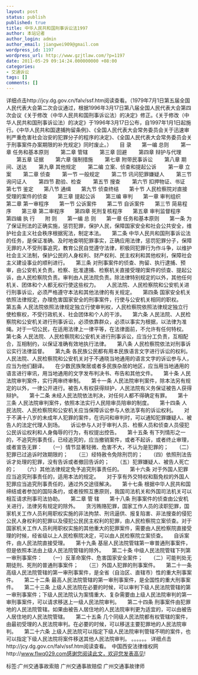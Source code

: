 ```yaml
---
layout: post
status: publish
published: true
title: 中华人民共和国刑事诉讼法1997
author: 本站记者
author_login: admin
author_email: jiangwei909@gmail.com
wordpress_id: 1197
wordpress_url: http://www.gzjtlaw.com/?p=1197
date: 2011-05-29 09:14:24.000000000 +08:00
categories:
- 交通诉讼
tags: []
comments: []
---
```

 详细点击http:&#47;&#47;jcy.dg.gov.cn&#47;falv&#47;ssf.htm阅读查看。（1979年7月1日第五届全国人民代表大会第二次会议通过，根据1996年3月17日第八届全国人民代表大会第四次会议《关于修改（中华人民共和国刑事诉讼法）的决定》修正。《关于修改（中华人民共和国刑事诉讼法）的决定》于1996年3月17日公布，自1997年1月1日起施行。《中华人民共和国逮捕拘留条例》、《全国人民代表大会常务委员会关于迅速审判严重危害社会治安的犯罪分子的程序的决定》、《全国人民代表大会常务委员会关于刑事案件办案期限的补充规定》同时废止。）　　目 录　　第一编 总则 　　第一章 任务和基本原则 　　第二章 管辖 　　第三章 回避 　　第四章 辩护与代理 　　第五章 证据 　　第六章 强制措施 　　第七章 附带民事诉讼 　　第八章 期间、送达 　　第九章 其他规定 　　第二编 立案、侦查和提起公诉 　　第一章 立案 　　第二章 侦查 　　第一节 一般规定 　　第二节 讯问犯罪嫌疑人 　　第三节 询问证人 　　第四节 勘验、检查 　　第五节 搜查 　　第六节 扣押物证、书证　　第七节 鉴定　　第八节 通缉　　第九节 侦查终结　　第十节 人民检察院对直接受理的案件的侦查　　第三章 提起公诉　　第三编 审判　　第一章 审判组织　　第二章 第一审程序　　第一节 公诉案件　　第二节 自诉案件　　第三节 简易程序　　第三章 第二审程序　　第四章 死刑复核程序　　第五章 审判监督程序　　第四编 执 行　　附 则　　第一编 总 则　　第一章 任务和基本原则　　第一条 为了保证刑法的正确实施，惩罚犯罪，保护人民，保障国家安全和社会公共安全，维护社会主义社会秩序根据宪法，制定本法。　　第二条 中华人民共和国刑事诉讼法的任务，是保证准确、及时地查明犯罪事实，正确应用法律，惩罚犯罪分子，保障无罪的人不受刑事追究，教育公民自觉遵守法律，积极同犯罪行为作斗争，以维护社会主义法制，保护公民的人身权利、财产权利、民主权利和其他权利，保障社会主义建设事业的顺利进行。　　第三条 对刑事案件的侦查、拘留、执行逮捕、预审，由公安机关负责。检察、批准逮捕、检察机关直接受理的案件的侦查、提起公诉，由人民检察院负责。审判由人民法院负责。除法律特别规定的以外，其他任何机关、团体和个人都无权行使这些权力。　　人民法院、人民检察院和公安机关进行刑事诉讼，必须严格遵守本法和其他法律的有关规定。　　第四条 国家安全机关依照法律规定，办理危害国家安全的刑事案件，行使与公安机关相同的职权。　　第五条 人民法院依照法律规定独立行使审判权，人民检察院依照法律规定独立行使检察权，不受行政机关、社会团体和个人的干涉。　　第六条 人民法院、人民检察院和公安机关进行刑事诉讼，必须依靠群众，必须以事实为根据，以法律为准绳。对于一切公民，在适用法律上一律平等，在法律面前，不允许有任何特权。　　第七条 人民法院、人民检察院和公安机关进行刑事诉讼，应当分工负责，互相配合，互相制约，以保证准确有效地执行法律。　　第八条 人民检察院依法对刑事诉讼实行法律监督。　　第九条 各民族公民都有用本民族语言文字进行诉讼的权利。人民法院、人民检察院和公安机关对于不通晓当地通用的语言文字的诉讼参与人，应当为他们翻译。　　在少数民族聚居或者多民族杂居的地区，应当用当地通用的语言进行审讯，用当地通用的文字发布判决书、布告和其他文件。　　第十条 人民法院审判案件，实行两审终审制。　　第十一条 人民法院审判案件，除本法另有规定的以外，一律公开进行。被告人有权获得辩护，人民法院有义务保证被告人获得辩护。　　第十二条 未经人民法院依法判决，对任何人都不得确定有罪。　　第十三条 人民法院审判案件，依照本法实行人民陪审员陪审的制度。　　第十四条 人民法院、人民检察院和公安机关应当保障诉讼参与人依法享有的诉讼权利。　　对于不满十八岁的未成年人犯罪的案件，在讯问和审判时，可以通知犯罪嫌疑人、被告人的法定代理人到场。　　诉讼参与人对于审判人员、检察人员和侦查人员侵犯公民诉讼权利和人身侮辱的行为，有权提出控告。　　第十五条 有下列情形之一的，不追究刑事责任，已经追究的，应当撤销案件，或者不起诉，或者终止审理，或者宣告无罪：　　（一）情节显著轻微、危害不大，不认为是犯罪的；　　（二）犯罪已过追诉时效期限的；　　（三）经特赦令免除刑罚的；　　（四）依照刑法告诉才处理的犯罪，没有告诉或者撤回告诉的；　　（五）犯罪嫌疑人、被告人死亡的；　　（六）其他法律规定免予追究刑事责任的。　　第十六条 对于外国人犯罪应当追究刑事责任的，适用本法的规定。　　对于享有外交特权和豁免权的外国人犯罪应当追究刑事责任的，通过外交途径解决。　　第十七条 根据中华人民共和国缔结或者参加的国际条约，或者按照互惠原则，我国司法机关和外国司法机关可以相互请求刑事司法协助。　　第二章 管 辖　　第十八条 刑事案件的侦查由公安机关进行，法律另有规定的除外。　　贪污贿赂犯罪，国家工作人员的渎职犯罪，国家机关工作人员利用职权实施的非法拘禁、刑讯逼供、报复陷害、非法搜查的侵犯公民人身权利的犯罪以及侵犯公民民主权利的犯罪，由人民检察院立案侦查。对于国家机关工作人员利用职权实施的其他重大的犯罪案件，需要由人民检察院直接受理的时候，经省级以上人民检察院决定，可以由人民检察院立案侦查。　　自诉案件，由人民法院直接受理。　　第十九条 基层人民法院管辖第一审普通刑事案件，但是依照本法由上级人民法院管辖的除外。　　第二十条 中级人民法院管辖下列第一审刑事案件：　　（一）反革命案件、危害国家安全案件；　　（二）可能判处无期徒刑、死刑的普通刑事案件；　　（三）外国人犯罪的刑事案件。　　第二十一条 高级人民法院管辖的第一审刑事案件，是全省（自治区、直辖市）性的重大刑事案件。　　第二十二条 最高人民法院管辖的第一审刑事案件，是全国性的重大刑事案件。　　第二十三条 上级人民法院在必要的时候，可以审判下级人民法院管辖的第一审刑事案件；下级人民法院认为案情重大、复杂需要由上级人民法院审判的第一审刑事案件，可以请求移送上一级人民法院审判。　　第二十四条 刑事案件由犯罪地的人民法院管辖。如果由被告人居住地的人民法院审判更为适宜的，可以由被告人居住地的人民法院管辖。　　第二十五条 几个同级人民法院都有权管辖的案件，由最初受理的人民法院审判。在必要的时候，可以移送主要犯罪地的人民法院审判。　　第二十六条 上级人民法院可以指定下级人民法院审判管辖不明的案件，也可以指定下级人民法院将案件移送其他人民法院审判。 。。。。。。 详细点击http:&#47;&#47;jcy.dg.gov.cn&#47;falv&#47;ssf.htm阅读查看。　中国西安法律维权网http:&#47;&#47;www.flwq029.com感谢您阅读此文，欢迎您发表高见!标签:广州交通事故索赔 广州交通事故赔偿 广州交通事故律师
